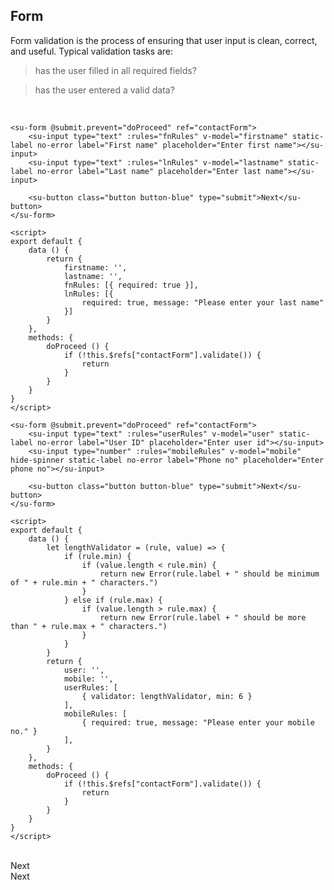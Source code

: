 ## Form


Form validation is the process of ensuring that user input is clean, correct, and useful.
Typical validation tasks are: <br>

> has the user filled in all required fields?

> has the user entered a valid data?<br>


<div style="text-align: right;">
    <su-switch v-model="validationView" state-on-label="Basic" state-off-label="Advance" state-on="BASIC" state-off="ADVANCE"></su-switch>
</div>

<br>

<div v-if="validationView === 'BASIC'">

```vue
<su-form @submit.prevent="doProceed" ref="contactForm">
    <su-input type="text" :rules="fnRules" v-model="firstname" static-label no-error label="First name" placeholder="Enter first name"></su-input>
    <su-input type="text" :rules="lnRules" v-model="lastname" static-label no-error label="Last name" placeholder="Enter last name"></su-input>

    <su-button class="button button-blue" type="submit">Next</su-button>
</su-form>

<script>
export default {
    data () {
        return {
            firstname: '',
            lastname: '',
            fnRules: [{ required: true }],
            lnRules: [{
                required: true, message: "Please enter your last name"
            }]
        }
    },
    methods: {
        doProceed () {
            if (!this.$refs["contactForm"].validate()) {
                return
            }
        }
    }
}
</script>
```

</div>

<div v-if="validationView === 'ADVANCE'">

```vue
<su-form @submit.prevent="doProceed" ref="contactForm">
    <su-input type="text" :rules="userRules" v-model="user" static-label no-error label="User ID" placeholder="Enter user id"></su-input>
    <su-input type="number" :rules="mobileRules" v-model="mobile" hide-spinner static-label no-error label="Phone no" placeholder="Enter phone no"></su-input>

    <su-button class="button button-blue" type="submit">Next</su-button>
</su-form>

<script>
export default {
    data () {
        let lengthValidator = (rule, value) => {
			if (rule.min) {
				if (value.length < rule.min) {
					return new Error(rule.label + " should be minimum of " + rule.min + " characters.")
				}
			} else if (rule.max) {
				if (value.length > rule.max) {
					return new Error(rule.label + " should be more than " + rule.max + " characters.")
				}
			}
		}
        return {
            user: '',
            mobile: '',
            userRules: [
                { validator: lengthValidator, min: 6 }
            ],
            mobileRules: [
                { required: true, message: "Please enter your mobile no." }
            ],
        }
    },
    methods: {
        doProceed () {
            if (!this.$refs["contactForm"].validate()) {
                return
            }
        }
    }
}
</script>
```

</div>


<br>
<div v-if="validationView === 'BASIC'">
    <su-form @submit.prevent="doProceed" ref="contactNameForm">
        <div>
            <su-input type="text" v-model="firstname" static-label no-error label="First name" placeholder="Enter first name" :rules="fnRules"></su-input>
            <su-input type="text" v-model="lastname" static-label no-error label="Last name" placeholder="Enter last name" :rules="lnRules"></su-input>
        </div>
        <su-button class="button button-blue" type="submit">Next</su-button>
    </su-form>
</div>
<div v-if="validationView === 'ADVANCE'">
    <su-form @submit.prevent="proceedDetail" ref="contactDetailForm">
        <div>
            <su-input type="text" v-model="user" static-label no-error label="User ID" placeholder="Enter user id" :rules="userRules"></su-input>
            <su-input type="number" v-model="mobile" hide-spinner static-label no-error label="Phone no" placeholder="Enter phone no" :rules="mobileRules"></su-input>
        </div>
        <su-button class="button button-blue" type="submit">Next</su-button>
    </su-form>
</div>

<script>
import Vue from 'vue'
export default {
    data: function () {
        let lengthValidator = (rule, value) => {
			if (rule.min) {
				if (value.length < rule.min) {
					return new Error(rule.label + " should be minimum of " + rule.min + " characters.")
				}
			} else if (rule.max) {
				if (value.length > rule.max) {
					return new Error(rule.label + " should be more than " + rule.max + " characters.")
				}
			}
		}
        return {
            firstname: '',
            lastname: '',
            user: '',
            mobile: '',
            fnRules: [{ required: true }],
            lnRules: [{
                required: true, message: "Please enter your last name"
            }],
            userRules: [
                { validator: lengthValidator, min: 6, label: "User ID" }
            ],
            mobileRules: [
                { required: true, message: "Please enter your mobile no." }
            ],
            validationView: 'BASIC'
        }
    },
    methods: {
        doProceed () {
            if (!this.$refs["contactNameForm"].validate()) {
                return
            }
            console.log("Entered details are correct please proceed to next step..")
        },
        proceedDetail () {
            if (!this.$refs["contactDetailForm"].validate()) {
                return
            }
        }
    }
}
</script>

